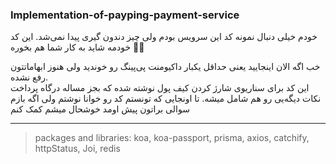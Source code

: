 ### Implementation-of-payping-payment-service
خودم خیلی دنبال نمونه کد این سرویس بودم ولی چیز دندون گیری پیدا نمی‌شد. این کد خودمه شاید به کار شما هم بخوره 🤝🏻

خب اگه الان اینجایید یعنی حداقل یکبار داکیومنت پی‌پینگ رو خوندید ولی هنوز ابهاماتتون رفع نشده.<br>
این کد برای سناریوی شارژ کردن کیف پول نوشته شده که بجز مساله درگاه پرداخت نکات دیگه‌یی رو هم شامل میشه.
تا اونجایی که تونستم کد رو خوانا نوشتم ولی اگه بازم سوالی براتون پیش اومد خوشحال میشم کمک کنم

---
>packages and libraries: koa, koa-passport, prisma, axios, catchify, httpStatus, Joi, redis
